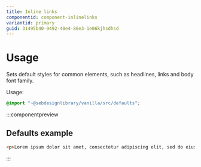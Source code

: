 ```yaml
---
title: Inline links
componentid: component-inlinelinks
variantid: primary
guid: 31495b40-9492-40e4-86e3-1e06kjhsdhsd
---
```

# Usage
Sets default styles for common elements, such as headlines, links and body font family.

Usage:
```scss
@import "~@sebdesignlibrary/vanilla/src/defaults";
```

:::componentpreview
## Defaults example
```html
<p>Lorem ipsum dolor sit amet, consectetur adipiscing elit, sed do eiusmod tempor <a href="#">Inline link</a> incididunt ut labore et dolore magna aliqua. Ut enim ad minim veniam, quis nostrud exercitation ullamco laboris nisi ut aliquip ex ea commodo consequat.</p>
```
:::
